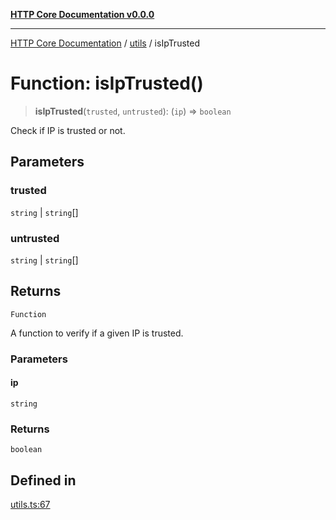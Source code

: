 [**HTTP Core Documentation v0.0.0**](../../README.md)

***

[HTTP Core Documentation](../../modules.md) / [utils](../README.md) / isIpTrusted

# Function: isIpTrusted()

> **isIpTrusted**(`trusted`, `untrusted`): (`ip`) => `boolean`

Check if IP is trusted or not.

## Parameters

### trusted

`string` | `string`[]

### untrusted

`string` | `string`[]

## Returns

`Function`

A function to verify if a given IP is trusted.

### Parameters

#### ip

`string`

### Returns

`boolean`

## Defined in

[utils.ts:67](https://github.com/stonemjs/http-core/blob/89981cacc9858cf786fba9df03b328b6b56a5b75/src/utils.ts#L67)
